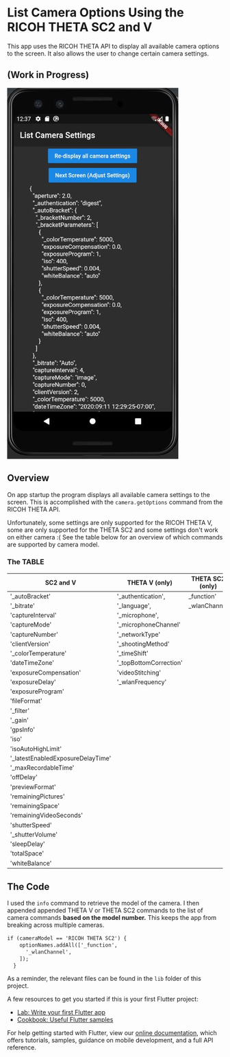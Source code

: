 # List Camera Options Using the RICOH THETA SC2 and V

This app uses the RICOH THETA API to display all available camera options to the screen.
It also allows the user to change certain camera settings.

## (Work in Progress)
![screenshot of settings](images/app_home.JPG)

## Overview
On app startup the program displays all available camera settings to the screen. This is accomplished with the `camera.getOptions` command from the RICOH THETA API.

Unfortunately, some settings are only supported for the RICOH THETA V, some are only supported for the THETA SC2 and some settings don't work on either camera :(
See the table below for an overview of which commands are supported by camera model.

### The TABLE

SC2 and V | THETA V (only) | THETA SC2 (only) | Neither
 --------- | -------------- | ---------------- | ----------
'_autoBracket' |  '_authentication',  |  _function'    | _bluetoothClassicEnable
'_bitrate'   |  '_language',  |   _wlanChannel   |  _bluetoothPower
    'captureInterval'  |  '_microphone',  |      |  _compositeShootingTime
    'captureMode'  |  '_microphoneChannel'  |      |  _HDMIreso
    'captureNumber'  |  '_networkType'  |      |  _imageStitching
    'clientVersion' |   '_shootingMethod'  |      |  _visibilityReduction
    '_colorTemperature' |   '_timeShift'  |      |
    'dateTimeZone' |   '_topBottomCorrection'  |      |
    'exposureCompensation' |   'videoStitching'  |      |
    'exposureDelay' |   '_wlanFrequency'  |      |
    'exposureProgram' |    |      |
    'fileFormat' |    |      |
    '_filter' |    |      |
    '_gain' |    |      |
    'gpsInfo' |    |      |
    'iso' |    |      |
    'isoAutoHighLimit' |    |      |
    '_latestEnabledExposureDelayTime' |    |      |
    '_maxRecordableTime' |    |      |
    'offDelay' |    |      |
    'previewFormat' |    |      |
    'remainingPictures' |    |      |
    'remainingSpace' |    |      |
    'remainingVideoSeconds' |    |      |
    'shutterSpeed' |    |      |
    '_shutterVolume' |    |      |
    'sleepDelay' |    |      |
    'totalSpace' |    |      |
    'whiteBalance' |  |   |


## The Code
I used the `info` command to retrieve the model of the camera. I then appended appended THETA V or THETA SC2 commands to the list of camera commands **based on the model number.** This keeps the app from breaking across multiple cameras.
```
if (cameraModel == 'RICOH THETA SC2') {
    optionNames.addAll(['_function',
      '_wlanChannel',
    ]);
  }
```
As a reminder, the relevant files can be found in the `lib` folder of this project. 


A few resources to get you started if this is your first Flutter project:

- [Lab: Write your first Flutter app](https://flutter.dev/docs/get-started/codelab)
- [Cookbook: Useful Flutter samples](https://flutter.dev/docs/cookbook)

For help getting started with Flutter, view our
[online documentation](https://flutter.dev/docs), which offers tutorials,
samples, guidance on mobile development, and a full API reference.
